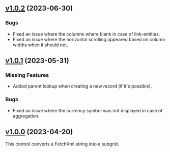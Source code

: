 ## [v1.0.2](https://github.com/BeverCRM/PCF-FetchToSubgrid/releases/tag/v1.0.2) (2023-06-30)

### Bugs
* Fixed an issue where the columns where blank in case of link-entities.
* Fixed an issue where the horizontal scrolling appeared based on column widths when it should not.

## [v1.0.1](https://github.com/BeverCRM/PCF-FetchToSubgrid/releases/tag/v1.0.1) (2023-05-31)

### Missing Features
* Added parent lookup when creating a new record (if it's possible).

### Bugs
* Fixed an issue where the currency symbol was not displayed in case of aggregation.

## [v1.0.0](https://github.com/BeverCRM/PCF-FetchToSubgrid/releases/tag/v1.0.0) (2023-04-20)

This control converts a FetchXml string into a subgrid.
